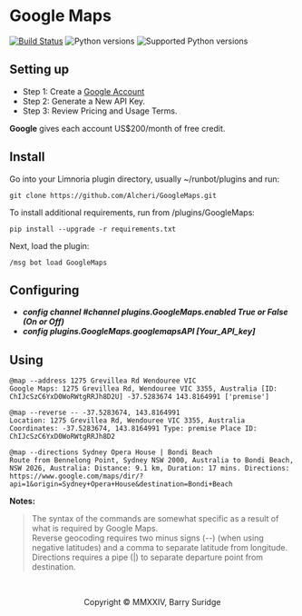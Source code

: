 # Google Maps

[![Build Status](https://app.travis-ci.com/Alcheri/Plugins.svg?branch=master)](https://app.travis-ci.com/Alcheri/My-Limnoria-Plugins)
![Python versions](https://img.shields.io/badge/Python-version-blue) ![Supported Python versions](https://img.shields.io/badge/3.10%2C%203.11%2C%203.12%2C%203.13-blue.svg)

## Setting up

* Step 1: Create a [Google Account](https://accounts.google.com)
* Step 2: Generate a New API Key.
* Step 3: Review Pricing and Usage Terms.

**Google** gives each account US$200/month of free credit. 

## Install

Go into your Limnoria plugin directory, usually ~/runbot/plugins and run:

```plaintext
git clone https://github.com/Alcheri/GoogleMaps.git
```

To install additional requirements, run from /plugins/GoogleMaps:

```plaintext
pip install --upgrade -r requirements.txt 
```

Next, load the plugin:

```plaintext
/msg bot load GoogleMaps
```

## Configuring

* **_config channel #channel plugins.GoogleMaps.enabled True or False (On or Off)_**
* **_config plugins.GoogleMaps.googlemapsAPI [Your_API_key]_**

## Using

```plaintext
@map --address 1275 Grevillea Rd Wendouree VIC
Google Maps: 1275 Grevillea Rd, Wendouree VIC 3355, Australia [ID: ChIJcSzC6YxD0WoRWtgRRJh8D2U] -37.5283674 143.8164991 ['premise']

@map --reverse -- -37.5283674, 143.8164991
Location: 1275 Grevillea Rd, Wendouree VIC 3355, Australia Coordinates: -37.5283674, 143.8164991 Type: premise Place ID: ChIJcSzC6YxD0WoRWtgRRJh8D2

@map --directions Sydney Opera House | Bondi Beach
Route from Bennelong Point, Sydney NSW 2000, Australia to Bondi Beach, NSW 2026, Australia: Distance: 9.1 km, Duration: 17 mins. Directions: https://www.google.com/maps/dir/?api=1&origin=Sydney+Opera+House&destination=Bondi+Beach
```

**Notes:**
>The syntax of the commands are somewhat specific as a result of what is required by Google Maps.\
>Reverse geocoding requires two minus signs (--) (when using negative latitudes) and a comma to separate latitude from longitude.\
>Directions requires a pipe (|) to separate departure point from destination.  
<br>

<p align="center">Copyright © MMXXIV, Barry Suridge</p>
